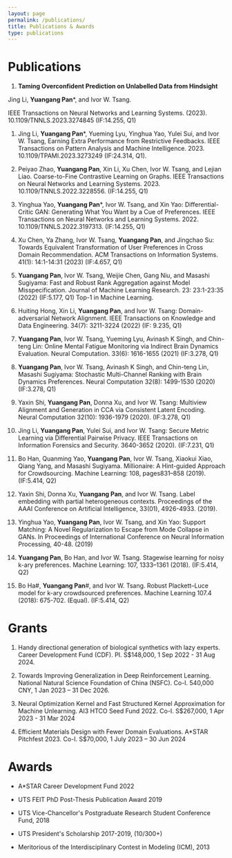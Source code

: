 ```yaml
---
layout: page
permalink: /publications/
title: Publications & Awards
type: publications
---
```


# Publications
1. **Taming Overconfident Prediction on Unlabelled Data from Hindsight**
   
Jing Li, **Yuangang Pan***, and Ivor W. Tsang.  

IEEE Transactions on Neural Networks and Learning Systems. (2023). 10.1109/TNNLS.2023.3274845 (IF:14.255, Q1)
   
1. Jing Li, **Yuangang Pan***, Yueming Lyu, Yinghua Yao, Yulei Sui, and Ivor W. Tsang, Earning Extra Performance from Restrictive Feedbacks. IEEE Transactions on Pattern Analysis and Machine Intelligence. 2023. 10.1109/TPAMI.2023.3273249 (IF:24.314, Q1).
   
1. Peiyao Zhao, **Yuangang Pan**, Xin Li, Xu Chen, Ivor W. Tsang, and Lejian Liao. Coarse-to-Fine Contrastive Learning on Graphs. IEEE Transactions on Neural Networks and Learning Systems. 2023. 10.1109/TNNLS.2022.3228556. (IF:14.255, Q1)
   
1. Yinghua Yao, **Yuangang Pan***, Ivor W. Tsang, and Xin Yao: Differential-Critic GAN: Generating What You Want by a Cue of Preferences. IEEE Transactions on Neural Networks and Learning Systems. 2022. 10.1109/TNNLS.2022.3197313. (IF:14.255, Q1)
   
1. Xu Chen, Ya Zhang, Ivor W. Tsang, **Yuangang Pan**, and Jingchao Su: Towards Equivalent Transformation of User Preferences in Cross Domain Recommendation. ACM Transactions on Information Systems. 41(1): 14:1-14:31 (2023) (IF:4.657, Q1)

1. **Yuangang Pan**, Ivor W. Tsang, Weijie Chen, Gang Niu, and Masashi Sugiyama: Fast and Robust Rank Aggregation against Model Misspecification. Journal of Machine Learning Research. 23: 23:1-23:35 (2022) (IF:5.177, Q1) Top-1 in Machine Learning.

1. Huiting Hong, Xin Li, **Yuangang Pan**, and Ivor W. Tsang: Domain-adversarial Network Alignment. IEEE Transactions on Knowledge and Data Engineering. 34(7): 3211-3224 (2022) (IF: 9.235, Q1) 

1. **Yuangang Pan**, Ivor W. Tsang, Yueming Lyu, Avinash K Singh, and Chin-teng Lin: Online Mental Fatigue Monitoring via Indirect Brain Dynamics Evaluation. Neural Computation. 33(6): 1616-1655 (2021) (IF:3.278, Q1) 

1. **Yuangang Pan**, Ivor W. Tsang, Avinash K Singh, and Chin-teng Lin, Masashi Sugiyama: Stochastic Multi-Channel Ranking with Brain Dynamics Preferences. Neural Computation 32(8): 1499-1530 (2020) (IF:3.278, Q1) 

1. Yaxin Shi, **Yuangang Pan**, Donna Xu, and Ivor W. Tsang: Multiview Alignment and Generation in CCA via Consistent Latent Encoding. Neural Computation 32(10): 1936-1979 (2020). (IF:3.278, Q1) 

1. Jing Li, **Yuangang Pan**, Yulei Sui, and Ivor W. Tsang: Secure Metric Learning via Differential Pairwise Privacy. IEEE Transactions on Information Forensics and Security. 3640-3652 (2020). (IF:7.231, Q1)

1. Bo Han, Quanming Yao, **Yuangang Pan**, Ivor W. Tsang, Xiaokui Xiao, Qiang Yang, and Masashi Sugiyama. Millionaire: A Hint-guided Approach for Crowdsourcing. Machine Learning: 108, pages831–858 (2019). (IF:5.414, Q2)

1. Yaxin Shi, Donna Xu, **Yuangang Pan**, and Ivor W. Tsang. Label embedding with partial heterogeneous contexts. Proceedings of the AAAI Conference on Artificial Intelligence, 33(01), 4926-4933. (2019). 

1. Yinghua Yao, **Yuangang Pan**, Ivor W. Tsang, and Xin Yao: Support Matching: A Novel Regularization to Escape from Mode Collapse in GANs.  In Proceedings of International Conference on Neural Information Processing, 40-48. (2019)

1. **Yuangang Pan**, Bo Han, and Ivor W. Tsang. Stagewise learning for noisy k-ary preferences. Machine Learning: 107, 1333–1361 (2018). (IF:5.414, Q2) 

1. Bo Ha#, **Yuangang Pan**#, and Ivor W. Tsang. Robust Plackett–Luce model for k-ary crowdsourced preferences. Machine Learning 107.4 (2018): 675-702. (Equal). (IF:5.414, Q2)

# Grants
1. Handy directional generation of biological synthetics with lazy experts. Career Development Fund (CDF). PI. S$148,000, 1 Sep 2022 - 31 Aug 2024.
  

1. Towards Improving Generalization in Deep Reinforcement Learning. National Natural Science Foundation of China (NSFC). Co-I. 540,000 CNY, 1 Jan 2023 – 31 Dec 2026. 

1. Neural Optimization Kernel and Fast Structured Kernel Approximation for Machine Unlearning. AI3 HTCO Seed Fund 2022. Co-I. S$267,000, 1 Apr 2023 - 31 Mar 2024

1. Efficient Materials Design with Fewer Domain Evaluations. A*STAR Pitchfest 2023. Co-I. S$70,000, 1 July 2023 – 30 Jun 2024

# Awards
- A*STAR Career Development Fund 2022

- UTS FEIT PhD Post-Thesis Publication Award 2019

- UTS Vice-Chancellor's Postgraduate Research Student Conference Fund, 2018

- UTS President's Scholarship 2017-2019, (10/300+)

- Meritorious of the Interdisciplinary Contest in Modeling (ICM), 2013

